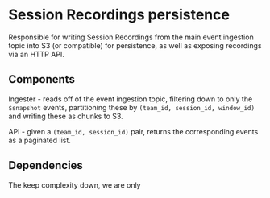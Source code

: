 # Session Recordings persistence

Responsible for writing Session Recordings from the main event ingestion topic
into S3 (or compatible) for persistence, as well as exposing recordings via an
HTTP API.

## Components

Ingester - reads off of the event ingestion topic, filtering down to only the
`$snapshot` events, partitioning these by `(team_id, session_id, window_id)` and
writing these as chunks to S3.

API - given a `(team_id, session_id)` pair, returns the corresponding events as
a paginated list.

## Dependencies

The keep complexity down, we are only
